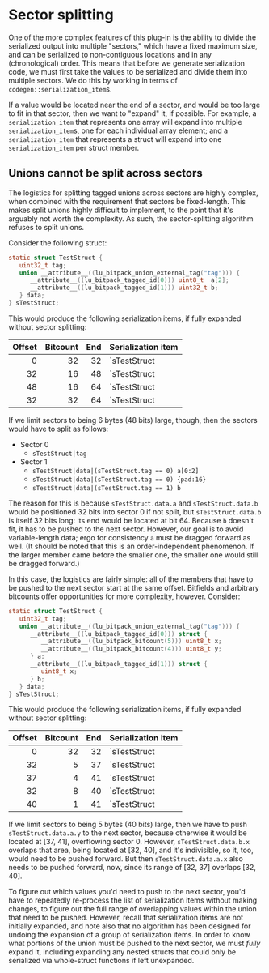 
# Sector splitting

One of the more complex features of this plug-in is the ability to divide the serialized output into multiple "sectors," which have a fixed maximum size, and can be serialized to non-contiguous locations and in any (chronological) order. This means that before we generate serialization code, we must first take the values to be serialized and divide them into multiple sectors. We do this by working in terms of `codegen::serialization_item`s.

If a value would be located near the end of a sector, and would be too large to fit in that sector, then we want to "expand" it, if possible. For example, a `serialization_item` that represents one array will expand into multiple `serialization_item`s, one for each individual array element; and a `serialization_item` that represents a struct will expand into one `serialization_item` per struct member.


## Unions cannot be split across sectors

The logistics for splitting tagged unions across sectors are highly complex, when combined with the requirement that sectors be fixed-length. This makes split unions highly difficult to implement, to the point that it's arguably not worth the complexity. As such, the sector-splitting algorithm refuses to split unions.

Consider the following struct:

```c
static struct TestStruct {
   uint32_t tag;
   union __attribute__((lu_bitpack_union_external_tag("tag"))) {
      __attribute__((lu_bitpack_tagged_id(0))) uint8_t  a[2];
      __attribute__((lu_bitpack_tagged_id(1))) uint32_t b;
   } data;
} sTestStruct;
```

This would produce the following serialization items, if fully expanded without sector splitting:

| Offset | Bitcount | End | Serialization item |
| -: | -: | -: | :- |
|  0 | 32 | 32 | `sTestStruct|tag` |
| 32 | 16 | 48 | `sTestStruct|data|(sTestStruct.tag == 0) a[0:2]` |
| 48 | 16 | 64 | `sTestStruct|data|(sTestStruct.tag == 0) {pad:16}` |
| 32 | 32 | 64 | `sTestStruct|data|(sTestStruct.tag == 1) b` |

If we limit sectors to being 6 bytes (48 bits) large, though, then the sectors would have to split as follows:

* Sector 0
  * `sTestStruct|tag`
* Sector 1
  * `sTestStruct|data|(sTestStruct.tag == 0) a[0:2]`
  * `sTestStruct|data|(sTestStruct.tag == 0) {pad:16}`
  * `sTestStruct|data|(sTestStruct.tag == 1) b`

The reason for this is because `sTestStruct.data.a` and `sTestStruct.data.b` would be positioned 32 bits into sector 0 if not split, but `sTestStruct.data.b` is itself 32 bits long: its end would be located at bit 64. Because `b` doesn't fit, it has to be pushed to the next sector. However, our goal is to avoid variable-length data; ergo for consistency `a` must be dragged forward as well. (It should be noted that this is an order-independent phenomenon. If the larger member came before the smaller one, the smaller one would still be dragged forward.)

In this case, the logistics are fairly simple: all of the members that have to be pushed to the next sector start at the same offset. Bitfields and arbitrary bitcounts offer opportunities for more complexity, however. Consider:

```c
static struct TestStruct {
   uint32_t tag;
   union __attribute__((lu_bitpack_union_external_tag("tag"))) {
      __attribute__((lu_bitpack_tagged_id(0))) struct {
         __attribute__((lu_bitpack_bitcount(5))) uint8_t x;
         __attribute__((lu_bitpack_bitcount(4))) uint8_t y;
      } a;
      __attribute__((lu_bitpack_tagged_id(1))) struct {
         uint8_t x;
      } b;
   } data;
} sTestStruct;
```

This would produce the following serialization items, if fully expanded without sector splitting:

| Offset | Bitcount | End | Serialization item |
| -: | -: | -: | :- |
|  0 | 32 | 32 | `sTestStruct|tag` |
| 32 |  5 | 37 | `sTestStruct|data|(sTestStruct.tag == 0) a.x` |
| 37 |  4 | 41 | `sTestStruct|data|(sTestStruct.tag == 0) a.y` |
| 32 |  8 | 40 | `sTestStruct|data|(sTestStruct.tag == 1) b.x` |
| 40 |  1 | 41 | `sTestStruct|data|(sTestStruct.tag == 1) {pad:1}` |

If we limit sectors to being 5 bytes (40 bits) large, then we have to push `sTestStruct.data.a.y` to the next sector, because otherwise it would be located at [37, 41], overflowing sector 0. However, `sTestStruct.data.b.x` overlaps that area, being located at [32, 40], and it's indivisible, so it, too, would need to be pushed forward. But then `sTestStruct.data.a.x` also needs to be pushed forward, now, since its range of [32, 37] overlaps [32, 40].

To figure out which values you'd need to push to the next sector, you'd have to repeatedly re-process the list of serialization items without making changes, to figure out the full range of overlapping values within the union that need to be pushed. However, recall that serialization items are not initially expanded, and note also that no algorithm has been designed for undoing the expansion of a group of serialization items. In order to know what portions of the union must be pushed to the next sector, we must *fully* expand it, including expanding any nested structs that could only be serialized via whole-struct functions if left unexpanded.